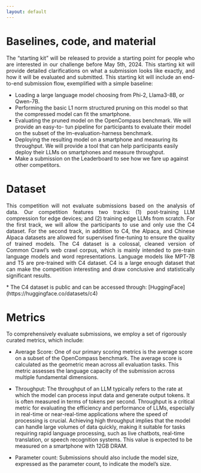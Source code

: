```yaml
---
layout: default
---
```


# Baselines, code, and material

<p style='text-align: justify;'>
The “starting kit” will be released to provide a starting point for people who are interested in our challenge before May 5th, 2024. This starting kit will provide detailed clarifications on what a submission looks like exactly, and how it will be evaluated and submitted. This starting kit will include an end-to-end submission flow, exemplified with a simple baseline:
 </p>

* Loading a large language model choosing from Phi-2, Llama3-8B, or Qwen-7B.
* Performing the basic L1 norm structured pruning on this model so that the compressed model can fit the smartphone.
* Evaluating the pruned model on the OpenCompass benchmark. We will provide an easy-to- tun pipeline for participants to evaluate their model on the subset of the lm-evaluation-harness benchmark.
* Deploying the resulting model on a smartphone and measuring its throughput. We will provide a tool that can help participants easily deploy their LLMs on smartphones and measure throughput. 
* Make a submission on the Leaderboard to see how we fare up against other competitors.

# Dataset

<p style='text-align: justify;'>
This competition will not evaluate submissions based on the analysis of data. Our competition features two tracks: (1) post-training LLM compression for edge devices; and (2) training edge LLMs from scratch. For the first track, we will allow the participants to use and only use the C4 dataset. For the second track, in addition to C4, the Alpaca, and Chinese Alpaca datasets are allowed for supervised fine-tuning to ensure the quality of trained models. The C4 dataset is a colossal, cleaned version of Common Crawl’s web crawl corpus, which is mainly intended to pre-train language models and word representations. Language models like MPT-7B and T5 are pre-trained with C4 dataset. C4 is a large enough dataset that can make the competition interesting and draw conclusive and statistically significant results. </p> 
* The C4 dataset is public and can be accessed through: [HuggingFace](https://huggingface.co/datasets/c4)
<br>

# Metrics

<p style='text-align: justify;'>

To comprehensively evaluate submissions, we employ a set of rigorously curated metrics, which include:

* Average Score: One of our primary scoring metrics is the average score on a subset of the OpenCompass benchmark. The average score is calculated as the geometric mean across all evaluation tasks. This metric assesses the language capacity of the submission across multiple fundamental dimensions. <br>

* Throughput: The throughput of an LLM typically refers to the rate at which the model can process input data and generate output tokens. It is often measured in terms of tokens per second. Throughput is a critical metric for evaluating the efficiency and performance of LLMs, especially in real-time or near-real-time applications where the speed of processing is crucial. Achieving high throughput implies that the model can handle large volumes of data quickly, making it suitable for tasks requiring rapid language processing, such as live chatbots, real-time translation, or speech recognition systems. This value is expected to be measured on a smartphone with 12GB DRAM. <br>

* Parameter count: Submissions should also include the model size, expressed as the parameter count, to indicate the model’s size. <br>

</p>


